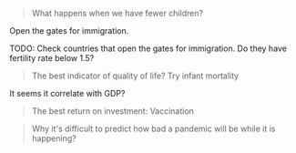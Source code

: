 > What happens when we have fewer children?

Open the gates for immigration.

TODO: Check countries that open the gates for immigration. Do they have fertility rate below 1.5?

> The best indicator of quality of life? Try infant mortality

It seems it correlate with GDP?

> The best return on investment: Vaccination

> Why it's difficult to predict how bad a pandemic will be while it is happening?
